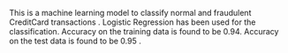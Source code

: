 This is a machine learning model to classify normal and fraudulent  CreditCard transactions .
Logistic Regression has been used for the classification.
Accuracy on the training data is found to be 0.94.
Accuracy on the test data is found to be 0.95 .
